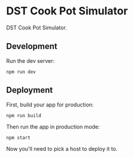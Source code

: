 # DST Cook Pot Simulator
DST Cook Pot Simulator.

## Development

Run the dev server:

```shell
npm run dev
```

## Deployment

First, build your app for production:

```shell
npm run build
```

Then run the app in production mode:

```shell
npm start
```

Now you'll need to pick a host to deploy it to.